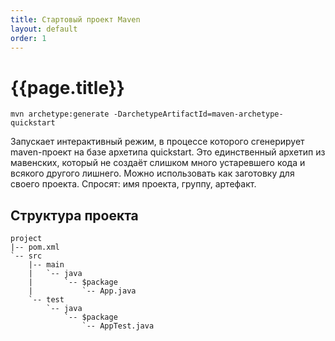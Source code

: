```yaml
---
title: Стартовый проект Maven
layout: default
order: 1
---
```


# {{page.title}}

```
mvn archetype:generate -DarchetypeArtifactId=maven-archetype-quickstart
```
Запускает интерактивный режим, в процессе которого сгенерирует maven-проект на базе архетипа quickstart. Это единственный архетип из мавенских, который не создаёт слишком много устаревшего кода и всякого другого лишнего. Можно использовать как заготовку для своего проекта. Спросят: имя проекта, группу, артефакт.

## Структура проекта

```
project
|-- pom.xml
`-- src
    |-- main
    |   `-- java
    |       `-- $package
    |           `-- App.java
    `-- test
        `-- java
            `-- $package
                `-- AppTest.java
```
